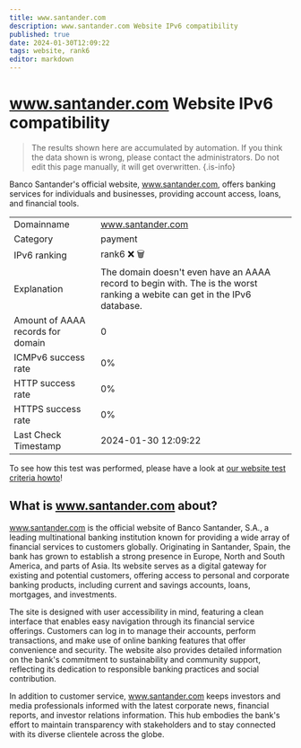 ```yaml
---
title: www.santander.com
description: www.santander.com Website IPv6 compatibility
published: true
date: 2024-01-30T12:09:22
tags: website, rank6
editor: markdown
---
```


# www.santander.com Website IPv6 compatibility

> The results shown here are accumulated by automation. If you think the data shown is wrong, please contact the administrators. 
> Do not edit this page manually, it will get overwritten.
{.is-info}

Banco Santander's official website, www.santander.com, offers banking services for individuals and businesses, providing account access, loans, and financial tools.


|   |   |
| - | - |
| Domainname | www.santander.com
| Category | payment |
| IPv6 ranking | rank6 :x: :wastebasket: |
| Explanation | The domain doesn't even have an AAAA record to begin with. The is the worst ranking a webite can get in the IPv6 database. |
| Amount of AAAA records for domain | 0 |
| ICMPv6 success rate | 0%|
| HTTP success rate | 0% |
| HTTPS success rate | 0% |
| Last Check Timestamp | 2024-01-30 12:09:22 |

To see how this test was performed, please have a look at [our website test criteria howto](/howto/testcriteria/website)!


## What is www.santander.com about?
www.santander.com is the official website of Banco Santander, S.A., a leading multinational banking institution known for providing a wide array of financial services to customers globally. Originating in Santander, Spain, the bank has grown to establish a strong presence in Europe, North and South America, and parts of Asia. Its website serves as a digital gateway for existing and potential customers, offering access to personal and corporate banking products, including current and savings accounts, loans, mortgages, and investments.

The site is designed with user accessibility in mind, featuring a clean interface that enables easy navigation through its financial service offerings. Customers can log in to manage their accounts, perform transactions, and make use of online banking features that offer convenience and security. The website also provides detailed information on the bank's commitment to sustainability and community support, reflecting its dedication to responsible banking practices and social contribution.

In addition to customer service, www.santander.com keeps investors and media professionals informed with the latest corporate news, financial reports, and investor relations information. This hub embodies the bank's effort to maintain transparency with stakeholders and to stay connected with its diverse clientele across the globe.
